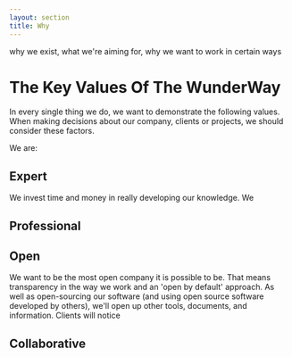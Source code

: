 ```yaml
---
layout: section
title: Why
---
```


why we exist, what we're aiming for, why we want to work in certain ways






# The Key Values Of The WunderWay
In every single thing we do, we want to demonstrate the following values. When making decisions about our company, clients or projects, we should consider these factors.

We are:

## Expert
We invest time and money in really developing our knowledge. We

## Professional


## Open
We want to be the most open company it is possible to be. That means transparency in the way we work and an 'open by default' approach. As well as open-sourcing our software (and using open source software developed by others), we'll open up other tools, documents, and information.
Clients will notice

## Collaborative

